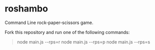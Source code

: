 # roshambo
Command Line rock-paper-scissors game.

Fork this repository and run one of the following commands:

> node main.js --rps=r
> node main.js --rps=p
> node main.js --rps=s
